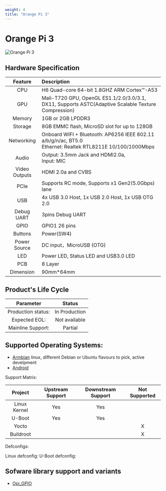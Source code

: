 ```yaml
---
weight: 4
title: "Orange Pi 3"
---
```


<!-- Board Official Name -->
# Orange Pi 3

<!-- Image, prefer raw ones with no comments or marks -->

![Orange Pi 3](/images/opi3.jpg "Orange Pi 3")



<!-- Hardware description, taken from the OPI product page-->
## Hardware Specification
|Feature|Description|
|:--:|:-- |
|CPU | H6 Quad-core 64-bit 1.8GHZ ARM Cortex™-A53 |
|GPU | Mali-T720 GPU, OpenGL ES1.1/2.0/3.0/3.1, DX11, Supports ASTC(Adaptive Scalable Texture Compression)|
|Memory| 1GB or 2GB LPDDR3 |
| Storage | 8GB EMMC flash, MicroSD slot for up to 128GB  |
|Networking | Onboard WIFI + Bluetooth: AP6256 IEEE 802.11 a/b/g/n/ac, BT5.0<br> Ethernet: Realtek RTL8211E 10/100/1000Mbps|
|Audio | Output: 3.5mm Jack and HDMI2.0a,<br> Input: MIC|
|Video Outputs | HDMI 2.0a and CVBS|
|PCIe | Supports RC mode, Supports x1 Gen2(5.0Gbps) lane|
|USB | 4x USB 3.0 Host, 1x USB 2.0 Host, 1x USB OTG 2.0 |
|Debug UART | 3pins Debug UART |
|GPIO | GPIO1 26 pins|
|Buttons | Power(SW4)|
|Power Source | DC input，MicroUSB (OTG)|
|LED | Power LED, Status LED and USB3.0 LED|
|PCB | 8 Layer|
|Dimension| 90mm*64mm |


<!--  OEM data (must be coordinated/configrmed with Orange Pi)-->
## Product's Life Cycle

| Parameter | Status  |
|:--:|:--:|
| Production status: | In Production |
| Expected EOL: | Not available |
| Mainline Support:| Partial |

<!-- OS Support with links to the download page if possible -->
## Supported Operating Systems: 

- [Armbian](https://www.armbian.com/orange-pi-3/) linux, different Debian or Ubuntu flavours to pick, active develpment
- [Android](#)


Support Matrix: 

| Project |  Upstream Support | Downstream Support | Not Supported | 
|:--:|:--:|:--:|:--:|
| Linux Kernel | Yes | Yes | | 
|U-Boot| Yes | Yes||
| Yocto| | | X |
|Buildroot| | |X|

Defconfigs: 
    
Linux defconfig: 
U-Boot defconfig: 

<!-- Specific Library support (always with the link to the lib code) -->
## Sofware library support and variants
- [Opi_GPIO](https://github.com/user_/lib_)